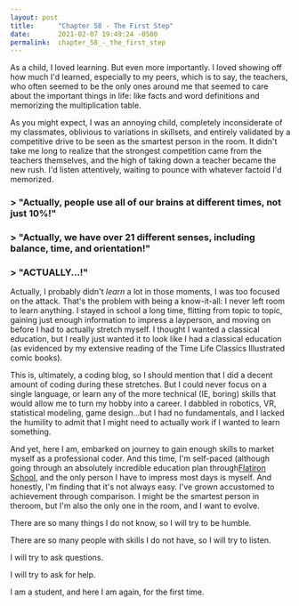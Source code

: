 ```yaml
---
layout: post
title:      "Chapter 58 - The First Step"
date:       2021-02-07 19:49:24 -0500
permalink:  chapter_58_-_the_first_step
---
```


As a child, I loved learning. But even  more importantly. I loved showing off how much I'd learned, especially to my peers, which is to say, the teachers, who often seemed to be the only ones around me that seemed to care about the important things in life: like facts and word definitions and memorizing the multiplication table.

As you might expect, I was an annoying child, completely inconsiderate of my classmates, oblivious to variations in skillsets, and entirely validated by a competitive drive to be seen as the smartest person in the room. It didn't take me long to realize that the strongest competition came from the teachers themselves, and the high of taking down a teacher became the new rush. I'd listen attentively, waiting to pounce with whatever factoid I'd memorized. 

### > "Actually, people use all of our brains at different times, not just 10%!"



### > "Actually, we have over 21 different senses, including balance, time, and orientation!"


### > "ACTUALLY...!"


Actually, I probably  didn't *learn* a lot in those moments, I was too focused on the attack. That's the problem with being a know-it-all: I never left room to learn anything. I stayed in school a long time, flitting from topic to topic, gaining just enough information to impress a layperson, and moving on before I had to actually stretch myself. I thought I wanted a classical education, but I really just wanted it to look like I had a classical education (as evidenced by my extensive reading of the Time Life Classics Illustrated comic books).

This is, ultimately, a coding blog, so I should mention that I did a decent amount of coding during these stretches. But I could never focus on a single language, or learn any of the more technical (IE, boring) skills that would allow me to turn my hobby into a career. I dabbled in robotics, VR, statistical modeling, game design...but I had no fundamentals, and I lacked the humility to admit that I might need to actually work if I wanted to learn something.

And yet, here I am, embarked on journey to gain enough skills to market myself as a professional coder. And this time, I'm self-paced (although going through an absolutely incredible education plan through[Flatiron School](https://flatironschool.com/), and the only person I have to impress most days is myself. And honestly, I'm finding that it's not always easy. I've grown accustomed to achievement through comparison. I might be the smartest person in theroom, but I'm also the only one in the room, and I want to evolve.

There are so many things I do not know, so I will try to be humble.

There are so many people with skills I do not have, so I will try to listen.

I will try to ask questions.

I will try to ask for help.

I am a student, and here I am again, for the first time. 
